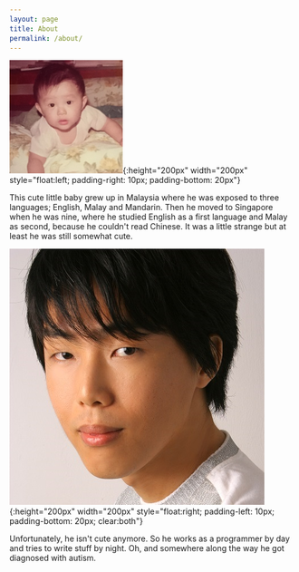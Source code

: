 ```yaml
---
layout: page
title: About
permalink: /about/
---
```


![Zed's baby pic](/content/images/BabyPic.png "So cute!"){:height="200px" width="200px" style="float:left; padding-right: 10px; padding-bottom: 20px"}

<p style="clear:right">This cute little baby grew up in Malaysia where he was exposed to three languages; English, Malay and Mandarin. Then he moved to Singapore when he was nine, where he studied English as a first language and Malay as second, because he couldn't read Chinese. It was a little strange but at least he was still somewhat cute.</p>

![Zed's adult pic](/content/images/AuthorPic.jpg "What happened?"){:height="200px" width="200px" style="float:right; padding-left: 10px; padding-bottom: 20px; clear:both"}

<p style="clear:left">Unfortunately, he isn't cute anymore. So he works as a programmer by day and tries to write stuff by night. Oh, and somewhere along the way he got diagnosed with autism.</p>